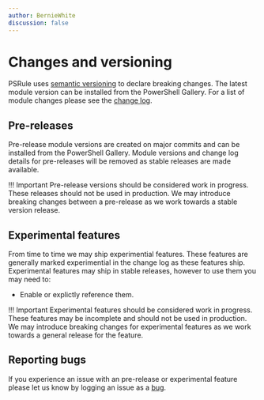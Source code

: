 ```yaml
---
author: BernieWhite
discussion: false
---
```


# Changes and versioning

PSRule uses [semantic versioning][1] to declare breaking changes.
The latest module version can be installed from the PowerShell Gallery.
For a list of module changes please see the [change log][2].

  [1]: https://semver.org/
  [2]: https://aka.ms/ps-rule/changelog

## Pre-releases

Pre-release module versions are created on major commits and can be installed from the PowerShell Gallery.
Module versions and change log details for pre-releases will be removed as stable releases are made available.

!!! Important
    Pre-release versions should be considered work in progress.
    These releases should not be used in production.
    We may introduce breaking changes between a pre-release as we work towards a stable version release.

## Experimental features

From time to time we may ship experimential features.
These features are generally marked experimential in the change log as these features ship.
Experimental features may ship in stable releases, however to use them you may need to:

- Enable or explictly reference them.

!!! Important
    Experimental features should be considered work in progress.
    These features may be incomplete and should not be used in production.
    We may introduce breaking changes for experimental features as we work towards a general release for the feature.

## Reporting bugs

If you experience an issue with an pre-release or experimental feature please let us know by logging an issue as a [bug][3].

  [3]: https://github.com/microsoft/PSRule/issues
